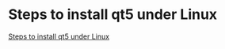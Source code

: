# Steps to install qt5 under Linux
[Steps to install qt5 under Linux](https://aiwithcloud.com/2022/09/15/steps_to_install_qt5_under_linux/)